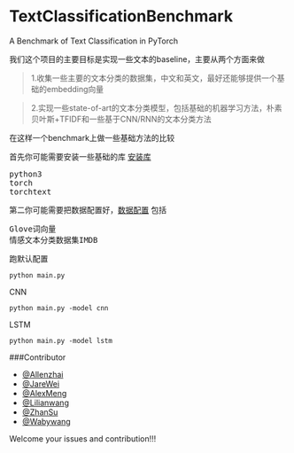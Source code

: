 # TextClassificationBenchmark
A Benchmark of Text Classification in PyTorch

我们这个项目的主要目标是实现一些文本的baseline，主要从两个方面来做

>1.收集一些主要的文本分类的数据集，中文和英文，最好还能够提供一个基础的embedding向量

>2.实现一些state-of-art的文本分类模型，包括基础的机器学习方法，朴素贝叶斯+TFIDF和一些基于CNN/RNN的文本分类方法


在这样一个benchmark上做一些基础方法的比较

首先你可能需要安装一些基础的库 [安装库](docs/windows_torch.md)
<pre>
python3
torch
torchtext
</pre>

第二你可能需要把数据配置好，[数据配置](docs/data_config.md)
包括
<pre>
Glove词向量
情感文本分类数据集IMDB
</pre>
跑默认配置
<pre><code>python main.py</code></pre>

CNN 
<pre><code>python main.py -model cnn</code></pre>

LSTM
<pre><code>python main.py -model lstm</code></pre>

###Contributor
-	[@Allenzhai](https://github.com/zhaizheng)
-	[@JareWei](https://github.com/jacobwei)
-	[@AlexMeng](https://github.com/EdwardLorenz)
-	[@Lilianwang](https://github.com/WangLilian)
-	[@ZhanSu](https://github.com/shuishen112)
-	[@Wabywang](https://github.com/Wabyking)

Welcome your issues and contribution!!!
